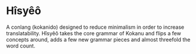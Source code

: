 # Hîsyêô

A conlang (kokanido) designed to reduce minimalism in order to increase
translatability. Hîsyêô takes the core grammar of Kokanu and flips a few
concepts around, adds a few new grammar pieces and almost threefold the word
count.
